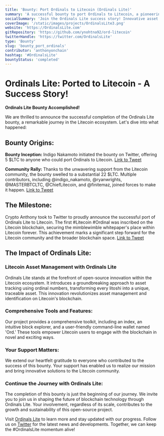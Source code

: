 ```yaml
---
title: 'Bounty: Port Ordinals to Litecoin (Ordinals Lite)'
summary: 'A successful bounty to port Ordinals to Litecoin, a pioneering project in the Litecoin ecosystem.'
socialSummary: 'Join the Ordinals Lite success story! Innovative asset tracking and comprehensive tools are now part of Litecoin.'
coverImage: '/static/images/projects/OrdinalsLite3.png'
website: 'https://OrdinalsLite.com'
gitRepository: 'https://github.com/ynohtna92/ord-litecoin'
twitterHandle: 'https://twitter.com/OrdinalsLite'
type: 'Bounty'
slug: 'bounty_port_ordinals'
contributor: 'anthonyonchain'
hashtag: '#OrdinalsLite'
bountyStatus: 'completed'
---
```


# Ordinals Lite: Ported to Litecoin - A Success Story!

**Ordinals Lite Bounty Accomplished!**

We are thrilled to announce the successful completion of the Ordinals Lite bounty, a remarkable journey in the Litecoin ecosystem. Let's dive into what happened:

## Bounty Origins:

**Bounty Inception:** Indigo Nakamoto initiated the bounty on Twitter, offering 5 $LTC to anyone who could port Ordinals to Litecoin. [Link to Tweet](https://twitter.com/indigo_nakamoto/status/1624247793438322689)

**Community Rally:** Thanks to the unwavering support from the Litecoin community, the bounty swelled to a substantial 22 $LTC. Multiple contributors, including @indigo_nakamoto, @ryanwrights, @MASTERBTCLTC, @ChiefLitecoin, and @finitemaz, joined forces to make it happen. [Link to Tweet](https://twitter.com/indigo_nakamoto/status/1626323002781753346)

## The Milestone:

Crypto Anthony took to Twitter to proudly announce the successful port of Ordinals Lite to Litecoin. The first #Litecoin #Ordinal was inscribed on the Litecoin blockchain, securing the mimblewimble whitepaper's place within Litecoin forever. This achievement marks a significant step forward for the Litecoin community and the broader blockchain space. [Link to Tweet](https://twitter.com/anthonyonchain/status/1627408947203411969)

## The Impact of Ordinals Lite:

### Litecoin Asset Management with Ordinals Lite

Ordinals Lite stands at the forefront of open-source innovation within the Litecoin ecosystem. It introduces a groundbreaking approach to asset tracking using ordinal numbers, transforming every litoshi into a unique, traceable asset. This innovation revolutionizes asset management and identification on Litecoin's blockchain.

### Comprehensive Tools and Features:

Our project provides a comprehensive toolkit, including an index, an intuitive block explorer, and a user-friendly command-line wallet named 'Ord.' These tools empower Litecoin users to engage with the blockchain in novel and exciting ways.

### Your Support Matters:

We extend our heartfelt gratitude to everyone who contributed to the success of this bounty. Your support has enabled us to realize our mission and bring innovative solutions to the Litecoin community.

### Continue the Journey with Ordinals Lite:

The completion of this bounty is just the beginning of our journey. We invite you to join us in shaping the future of blockchain technology through Ordinals Lite. Your involvement, regardless of its scale, contributes to the growth and sustainability of this open-source project.

Visit [Ordinals Lite](https://OrdinalsLite.com) to learn more and stay updated with our progress. Follow us on [Twitter](https://twitter.com/OrdinalsLite) for the latest news and developments. Together, we can keep the #OrdinalsLite momentum alive!
